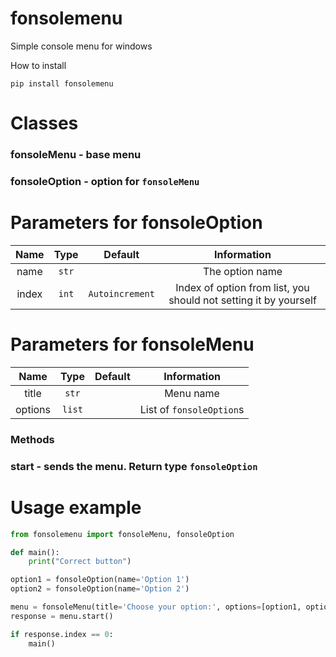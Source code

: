 # fonsolemenu
Simple console menu for windows

How to install 
```
pip install fonsolemenu
```

# Classes

### fonsoleMenu - base menu
### fonsoleOption - option for `fonsoleMenu`

# Parameters for fonsoleOption

| Name  | Type  |       Default   |                        Information                               |
|:-----:|:-----:|:---------------:|:----------------------------------------------------------------:|
| name  | `str` |                 |                        The option name                           |
| index | `int` | `Autoincrement` | Index of option from list, you should not setting it by yourself |

# Parameters for fonsoleMenu

|   Name    |  Type  |  Default|         Information       |
|:---------:|:------:|:-------:|:-------------------------:|
|    title  |  `str` |         |         Menu name         |
|  options  | `list` |         | List of `fonsoleOption`s  |

### Methods
### start - sends the menu. Return type `fonsoleOption`

# Usage example

```py
from fonsolemenu import fonsoleMenu, fonsoleOption

def main():
    print("Correct button")

option1 = fonsoleOption(name='Option 1')
option2 = fonsoleOption(name='Option 2')

menu = fonsoleMenu(title='Choose your option:', options=[option1, option2])
response = menu.start()

if response.index == 0:
    main()
```
